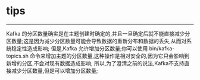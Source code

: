 # tips
  - - - - - - - - - -  
  Kafka 的分区数量确实是在主题创建时确定的,并且一旦确定后就不能直接减少分区数量;这是因为减少分区数量可能会导致数据的重新分布和数据的丢失,从而对系统稳定性造成影响;
  但是,Kafka 允许增加分区数量;你可以使用 bin/kafka-topics.sh 命令来增加主题的分区数量,这种操作是相对安全的,因为它只会影响到新增的分区,不会对现有数据造成影响;
  所以,为了澄清之前的说法,Kafka不支持直接减少分区数量,但是可以增加分区数量;